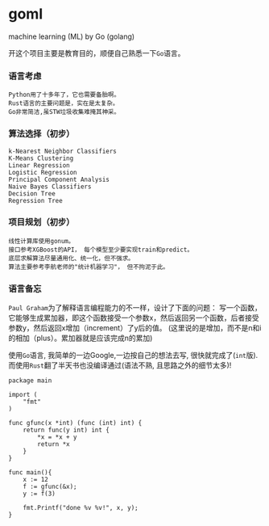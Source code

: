 # goml
machine learning (ML) by Go (golang)

开这个项目主要是教育目的，顺便自己熟悉一下`Go`语言。

### 语言考虑

    Python用了十多年了，它也需要备胎啊。
    Rust语言的主要问题是，实在是太复杂。
    Go非常简洁,虽STW垃圾收集难掩其神采。

### 算法选择（初步）

    k-Nearest Neighbor Classifiers
    K-Means Clustering
    Linear Regression
    Logistic Regression
    Principal Component Analysis
    Naive Bayes Classifiers
    Decision Tree
    Regression Tree

### 项目规划（初步）

    线性计算库使用gonum。
    接口参考XGBoost的API， 每个模型至少要实现train和predict。
    底层求解算法尽量通用化、统一化，但不强求。
    算法主要参考李航老师的"统计机器学习"， 但不拘泥于此。
    
### 语言备忘

`Paul Graham`为了解释语言编程能力的不一样，设计了下面的问题：
写一个函数，它能够生成累加器，即这个函数接受一个参数x，然后返回另一个函数，后者接受参数y，然后返回x增加（increment）了y后的值。
(这里说的是增加，而不是n和i的相加（plus）。累加器就是应该完成n的累加)

使用`Go`语言, 我简单的一边Google,一边按自己的想法去写, 很快就完成了(`int`版). 
而使用`Rust`翻了半天书也没编译通过(语法不熟, 且思路之外的细节太多)!

```
package main

import (
    "fmt"
)

func gfunc(x *int) (func (int) int) {
    return func(y int) int {
        *x = *x + y
        return *x
    }
}

func main(){
    x := 12
    f := gfunc(&x);
    y := f(3)

    fmt.Printf("done %v %v!", x, y);
}
```
